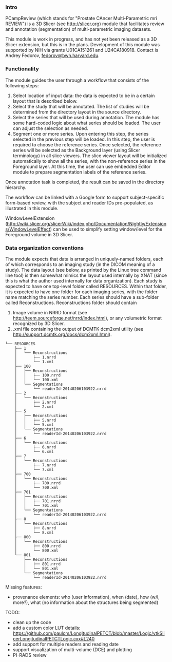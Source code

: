 ### Intro

PCampReview (which stands for "Prostate CAncer Multi-Parametric mri REVIEW") is a 3D Slicer (see http://slicer.org) module that facilitates review and annotation (segmentation) of multi-parametric imaging datasets. 

This module is work in progress, and has not yet been released as a 3D Slicer extension, but this is in the plans. Development of this module was supported by NIH via grants U01CA151261 and U24CA180918. Contact is Andrey Fedorov, fedorov@bwh.harvard.edu.

### Functionality

The module guides the user through a workflow that consists of the following steps:

1. Select location of input data: the data is expected to be in a certain layout that is described below.
2. Select the study that will be annotated. The list of studies will be determined from the directory layout in the source directory.
3. Select the series that will be used during annotation. The module has some hard-coded logic about what series should be loaded. The user can adjust the selection as needed.
4. Segment one or more series. Upon entering this step, the series selected in the previous step will be loaded. In this step, the user is required to choose the reference series. Once selected, the reference series will be selected as the Background layer (using Slicer terminology) in all slice viewers. The slice viewer layout will be initialized automatically to show all the series, with the non-reference series in the Foreground layer. At this time, the user can use embedded Editor module to prepare segmentation labels of the reference series.

Once annotation task is completed, the result can be saved in the directory hierarchy.

The workflow can be linked with a Google form to support subject-specific form-based review, with the subject and reader IDs pre-populated, as illustrated in this module.

WindowLevelExtension
(http://wiki.slicer.org/slicerWiki/index.php/Documentation/Nightly/Extensions/WindowLevelEffect)
can be used to simplify setting window/level for the Foreground volume in 3D
Slicer.

### Data organization conventions

The module expects that data is arranged in uniquely-named folders, each of which corresponds to an imaging study (in the DICOM meaning of a study). The data layout (see below, as printed by the Linux tree command line tool) is then somewhat mimics the layout used internally by XNAT (since this is what the author used internally for data organization). Each study is expected to have one top-level folder called RESOURCES. Within that folder, it is expected to have one folder for each imaging series, with the folder name matching the series number. Each series should have a sub-folder called Reconstructions. Reconstructions folder should contain 

1. Image volume in NRRD format (see http://teem.sourceforge.net/nrrd/index.html), or any volumetric format recognized by 3D Slicer. 
2. .xml file containing the output of DCMTK dcm2xml utility (see
   http://support.dcmtk.org/docs/dcm2xml.html).

```
└── RESOURCES
    ├── 1
    │   └── Reconstructions
    │       ├── 1.nrrd
    │       └── 1.xml
    ├── 100
    │   ├── Reconstructions
    │   │   ├── 100.nrrd
    │   │   └── 100.xml
    │   └── Segmentations
    │       └── readerId-20140206103922.nrrd
    ├── 2
    │   └── Reconstructions
    │       ├── 2.nrrd
    │       └── 2.xml
    ├── 5
    │   ├── Reconstructions
    │   │   ├── 5.nrrd
    │   │   └── 5.xml
    │   └── Segmentations
    │       └── readerId-20140206103922.nrrd
    ├── 6
    │   └── Reconstructions
    │       ├── 6.nrrd
    │       └── 6.xml
    ├── 7
    │   └── Reconstructions
    │       ├── 7.nrrd
    │       └── 7.xml
    ├── 700
    │   └── Reconstructions
    │       ├── 700.nrrd
    │       └── 700.xml
    ├── 701
    │   ├── Reconstructions
    │   │   ├── 701.nrrd
    │   │   └── 701.xml
    │   └── Segmentations
    │       └── readerId-20140206103922.nrrd
    ├── 8
    │   └── Reconstructions
    │       ├── 8.nrrd
    │       └── 8.xml
    ├── 800
    │   └── Reconstructions
    │       ├── 800.nrrd
    │       └── 800.xml
    └── 801
        ├── Reconstructions
        │   ├── 801.nrrd
        │   └── 801.xml
        └── Segmentations
            └── readerId-20140206103922.nrrd
``` 

Missing features:
  * provenance elements: who (user information), when (date), how (w/l, more?), what
     (no information about the structures being segmented)

 TODO:
  * clean up the code
  * add a custom color LUT
    details: https://github.com/paulcm/LongitudinalPETCT/blob/master/Logic/vtkSlicerLongitudinalPETCTLogic.cxx#L240
  * add support for multiple readers and reading date
  * support visualization of multi-volume (DCE) and plotting
  * PI-RADS review
